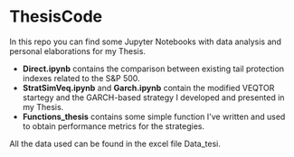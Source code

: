 # ThesisCode

In this repo you can find some Jupyter Notebooks with data analysis and personal elaborations for my Thesis.

- **Direct.ipynb** contains the comparison between existing tail protection indexes related to the S&P 500.
- **StratSimVeq.ipynb** and **Garch.ipynb** contain the modified VEQTOR startegy and the GARCH-based strategy I developed and presented in my Thesis.
- **Functions_thesis** contains some simple function I've written and used to obtain performance metrics for the strategies.

All the data used can be found in the excel file Data_tesi.
